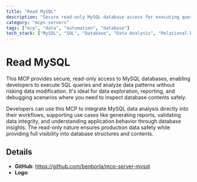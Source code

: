 ```yaml
---
title: "Read MySQL"
description: "Secure read-only MySQL database access for executing queries and analyzing data patterns."
category: "mcps-servers"
tags: ["mcp", "data", "automation", "database"]
tech_stack: ["MySQL", "SQL", "Database", "Data Analysis", "Relational Database"]
---
```


# Read MySQL

This MCP provides secure, read-only access to MySQL databases, enabling developers to execute SQL queries and analyze data patterns without risking data modification. It's ideal for data exploration, reporting, and debugging scenarios where you need to inspect database contents safely.

Developers can use this MCP to integrate MySQL data analysis directly into their workflows, supporting use cases like generating reports, validating data integrity, and understanding application behavior through database insights. The read-only nature ensures production data safety while providing full visibility into database structures and contents.

## Details

- **GitHub**: https://github.com/benborla/mcp-server-mysql
- **Logo**: 
